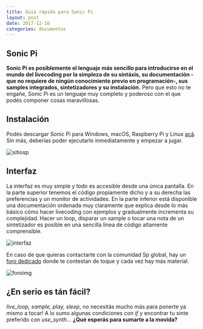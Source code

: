 ```yaml
---
title: Guía rápida para Sonic Pi
layout: post
date: 2017-12-16
categories: documentos
---
```


## Sonic Pi  

**Sonic Pi es posiblemente el lenguaje más sencillo para introducirse
en el mundo del livecoding por la simpleza de su sintáxis, su 
documentación -que no requiere de ningún conocimiento previo en 
programación-, sus samples integrados, sintetizadores y su 
instalación.** Pero que esto no te engañe, Sonic Pi es un lenguaje 
muy completo y poderoso con el que podés componer cosas maravillosas.  

## Instalación  

Podés descargar Sonic Pi para Windows, macOS, Raspberry Pi y Linux 
[acá][instalar].  Sin más, deberías poder ejecutarlo inmediatamente
y empezar a jugar.  

![sitiosp](https://raw.githubusercontent.com/livecodear/livecodear.github.io/master/assets/sonicpi-1.png)

## Interfaz

La interfaz es muy simple y todo es accesible desde una única 
pantalla. En la parte superior tenemos el código propiamente dicho 
y a su derecha las preferencias y un monitor de actividades. En la 
parte inferior está disponible una documentación ordenada muy 
claramente que explica desde lo más básico cómo hacer livecoding
con ejemplos y gradualmente incrementa su complejidad. Hacer un 
loop, disparar un sample o tocar una nota de un sintetizador es 
posible en una sencilla línea de código altamente comprensible.  

![interfaz](https://raw.githubusercontent.com/livecodear/livecodear.github.io/master/assets/sonicpi-4.png)

En caso de que quieras contactarte con la comunidad Sp global, hay 
un [foro dedicado][foro] donde te contestan de toque y cada vez hay más 
material.

![foroimg](https://raw.githubusercontent.com/livecodear/livecodear.github.io/master/assets/sonicpi-3.png)

## ¿En serio es tán fácil?

*live_loop, sample, play, sleep*, no necesitás mucho más para ponerte
 ya mismo a tocar! A lo sumo algunas condiciones con *if* y encontrar 
tu sinte preferido con *use_synth*... **¿Qué esperás para sumarte a 
la movida?**

[instalar]: http://sonic-pi.net/
[foro]: https://in-thread.sonic-pi.net/
